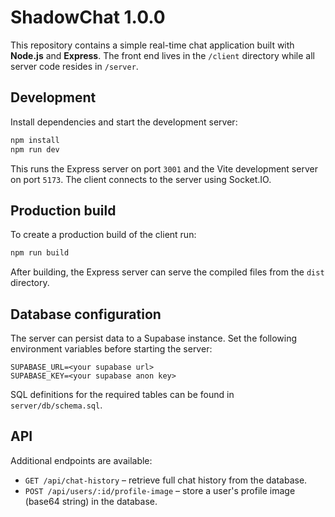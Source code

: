 # ShadowChat 1.0.0

This repository contains a simple real-time chat application built with **Node.js** and **Express**. The front end lives in the `/client` directory while all server code resides in `/server`.

## Development

Install dependencies and start the development server:

```bash
npm install
npm run dev
```

This runs the Express server on port `3001` and the Vite development server on port `5173`. The client connects to the server using Socket.IO.

## Production build

To create a production build of the client run:

```bash
npm run build
```

After building, the Express server can serve the compiled files from the `dist` directory.

## Database configuration

The server can persist data to a Supabase instance. Set the following environment
variables before starting the server:

```
SUPABASE_URL=<your supabase url>
SUPABASE_KEY=<your supabase anon key>
```

SQL definitions for the required tables can be found in `server/db/schema.sql`.

## API

Additional endpoints are available:

- `GET /api/chat-history` – retrieve full chat history from the database.
- `POST /api/users/:id/profile-image` – store a user's profile image (base64 string) in the database.

